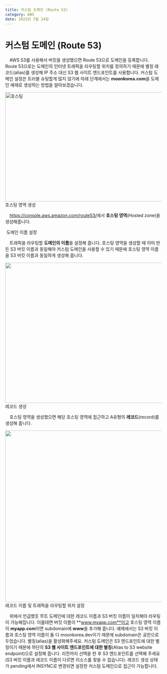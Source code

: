 ```yaml
---
title: 커스텀 도메인 (Route 53)
category: AWS
date: 2022년 7월 24일
---
```


# 커스텀 도메인 (Route 53)

&emsp;AWS S3를 사용해서 버킷을 생성했으면 Route 53으로 도메인을 등록합니다. Route 53으로는 도메인의 인터넷 트래픽을 라우팅할 위치를 정의하기 때문에 별칭 레코드(alias)를 생성해 IP 주소 대신 S3 웹 사이트 엔드포인트를 사용합니다. 커스텀 도메인 설정은 트러블 슈팅할게 많지 않기에 아래 단계에서는 **moonkorea.com**을 도메인 예제로 생성하는 방법을 알아보겠습니다.

<img src="https://readmedata.github.io/data/create_hostzone.png" alt="호스팅" width="1200" height="350">
<span>호스팅 영역 생성</span>

&emsp;<a href="https://console.aws.amazon.com/route53/" target=”_blank”>https://console.aws.amazon.com/route53/</a>에서 **호스팅 영역**(Hosted zone)을 생성해줍니다.

<img src="https://readmedata.github.io/data/create_host_zone_detail.png" alt="">
<span>도메인 이름 설정</span>

&emsp;트래픽을 라우팅할 **도메인의 이름**을 설정해 줍니다. 호스팅 영역을 생성할 때 이미 만든 S3 버킷 이름과 동일해야 커스텀 도메인을 사용할 수 있기 때문에 호스팅 영역 이름을 S3 버킷 이름과 동일하게 생성해 줍니다.

<img src="https://readmedata.github.io/data/create_record.png" alt="" width="1000" height="450">
<span>레코드 생성</span>

&emsp;호스팅 영역을 생성했으면 해당 호스팅 영역에 접근하고 A유형의 **레코드**(record)를 생성해 줍니다.

<img src="https://readmedata.github.io/data/create_record_detail.png" alt="" width="1000" height="550">
<span>레코드 이름 및 트래픽을 라우팅할 위치 설정</span>

&emsp;위에서 언급했듯 루트 도메인에 대한 레코드 이름과 S3 버킷 이름이 일치해야 라우팅이 가능해집니다. 이를테면 버킷 이름이 **www.myapp.com**이고 호스팅 영역 이름이 **myapp.com**이면 subdomain에 **www**을 추가해 줍니다. 예제에서는 S3 버킷 이름과 호스팅 영역 이름이 둘 다 moonkorea.dev이기 때문에 subdomain은 공란으로 두었습니다. 별칭(alias)을 활성화해주세요. 커스텀 도메인은 S3 엔드포인트에 대한 별칭이기 때문에 하단의 **S3 웹 사이트 엔드포인트에 대한 별칭**(Alias to S3 website endpoint)으로 설정해 줍니다. 리전까지 선택을 한 후 S3 엔드포인트를 선택해 주세요(S3 버킷 이름과 레코드 이름이 다르면 리소스를 찾을 수 없습니다). 레코드 생성 상태가 pending에서 INSYNC로 변경되면 설정한 커스텀 도메인으로 접근이 가능합니다.
